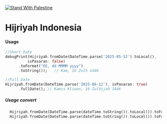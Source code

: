 [![Stand With Palestine](https://raw.githubusercontent.com/TheBSD/StandWithPalestine/main/banner-no-action.svg)](https://thebsd.github.io/StandWithPalestine)

# Hijriyah Indonesia


#### Usage
```dart
//Short Date
debugPrint(Hijriyah.fromDate(DateTime.parse('2025-05-12').toLocal(),
          isPasaran: false)
      .toFormat("EE, dd MMMM yyyy")
      .toString());   // Kam, 16 Zulh 1446

//Full Date
Hijriyah.fromDate(DateTime.parse('2025-06-12'), isPasaran: true)
      .fullDate(); // Kamis Kliwon, 16 Zulhijah 1446
```

##### Usage convert
```dart
  Hijriyah.fromDate(DateTime.parse(dateTime.toString()).toLocal()).toFormat("EEEE, dd MMMM yyyy"); // Jumat, 19 Safar 1446
  Hijriyah.fromDate(DateTime.parse(dateTime.toString()).toLocal()).toFormat("EE, dd MMMM yyyy") // Jum, 19 Safar 1446
```


